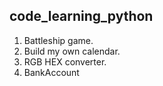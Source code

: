 ## code_learning_python


1. Battleship game.
2. Build my own calendar.
3. RGB HEX converter.
4. BankAccount
